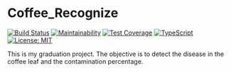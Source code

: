 # Coffee_Recognize
[![Build Status](https://travis-ci.org/Lucs1590/Coffee_Recognize.svg?branch=master)](https://travis-ci.org/Lucs1590/Coffee_Recognize)
[![Maintainability](https://api.codeclimate.com/v1/badges/a7e458e43bf1ca22e734/maintainability)](https://codeclimate.com/github/Lucs1590/Coffee_Recognize/maintainability)
[![Test Coverage](https://api.codeclimate.com/v1/badges/a7e458e43bf1ca22e734/test_coverage)](https://codeclimate.com/github/Lucs1590/Coffee_Recognize/test_coverage)
[![TypeScript](https://badges.frapsoft.com/typescript/code/typescript.png?v=101)](https://github.com/ellerbrock/typescript-badges/)
[![License: MIT](https://img.shields.io/badge/License-MIT-yellow.svg)](https://opensource.org/licenses/MIT)


This is my graduation project. The objective is to detect the disease in the coffee leaf and the contamination percentage.
